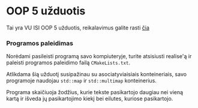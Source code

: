 # OOP 5 užduotis

Tai yra VU ISI OOP 5 užduotis, reikalavimus galite rasti [čia](https://github.com/objprog/paskaitos2019/wiki/5-oji-u%C5%BEduotis)

### Programos paleidimas

Norėdami pasileisti programą savo kompiuteryje, turite atsisiusti realise'ą ir paleisti programos paleidimo failą `CMakeLists.txt`.

Atlikdama šią užduotį susipažinau su asociatyviaisiais konteineriais, savo programoje naudojau `std::map` ir `std::multimap` konteinerius.

Programa skaičiuoja žodžius, kurie tekste pasikartojo daugiau nei vieną kartą ir išveda jų pasikartojimo kiekį bei eilutes, kuriose pasikartojo.
